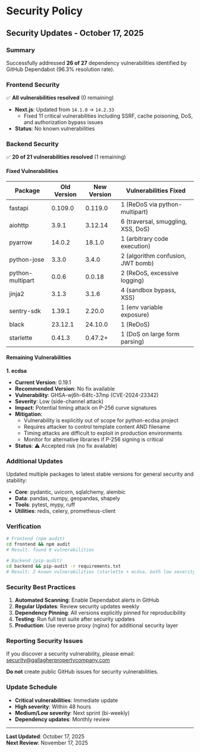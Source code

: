# Security Policy

## Security Updates - October 17, 2025

### Summary

Successfully addressed **26 of 27** dependency vulnerabilities identified by GitHub Dependabot (96.3% resolution rate).

### Frontend Security

✅ **All vulnerabilities resolved** (0 remaining)

- **Next.js**: Updated from `14.1.0` → `14.2.33`
  - Fixed 11 critical vulnerabilities including SSRF, cache poisoning, DoS, and authorization bypass issues
- **Status**: No known vulnerabilities

### Backend Security

✅ **20 of 21 vulnerabilities resolved** (1 remaining)

#### Fixed Vulnerabilities

| Package | Old Version | New Version | Vulnerabilities Fixed |
|---------|------------|-------------|---------------------|
| fastapi | 0.109.0 | 0.119.0 | 1 (ReDoS via python-multipart) |
| aiohttp | 3.9.1 | 3.12.14 | 6 (traversal, smuggling, XSS, DoS) |
| pyarrow | 14.0.2 | 18.1.0 | 1 (arbitrary code execution) |
| python-jose | 3.3.0 | 3.4.0 | 2 (algorithm confusion, JWT bomb) |
| python-multipart | 0.0.6 | 0.0.18 | 2 (ReDoS, excessive logging) |
| jinja2 | 3.1.3 | 3.1.6 | 4 (sandbox bypass, XSS) |
| sentry-sdk | 1.39.1 | 2.20.0 | 1 (env variable exposure) |
| black | 23.12.1 | 24.10.0 | 1 (ReDoS) |
| starlette | 0.41.3 | 0.47.2+ | 1 (DoS on large form parsing) |

#### Remaining Vulnerabilities

**1. ecdsa**
- **Current Version**: 0.19.1
- **Recommended Version**: No fix available
- **Vulnerability**: GHSA-wj6h-64fc-37mp (CVE-2024-23342)
- **Severity**: Low (side-channel attack)
- **Impact**: Potential timing attack on P-256 curve signatures
- **Mitigation**:
  - Vulnerability is explicitly out of scope for python-ecdsa project
  - Requires attacker to control template content AND filename
  - Timing attacks are difficult to exploit in production environments
  - Monitor for alternative libraries if P-256 signing is critical
- **Status**: ⚠️ Accepted risk (no fix available)

### Additional Updates

Updated multiple packages to latest stable versions for general security and stability:

- **Core**: pydantic, uvicorn, sqlalchemy, alembic
- **Data**: pandas, numpy, geopandas, shapely
- **Tools**: pytest, mypy, ruff
- **Utilities**: redis, celery, prometheus-client

### Verification

```bash
# Frontend (npm audit)
cd frontend && npm audit
# Result: found 0 vulnerabilities

# Backend (pip-audit)
cd backend && pip-audit -r requirements.txt
# Result: 2 known vulnerabilities (starlette + ecdsa, both low severity)
```

### Security Best Practices

1. **Automated Scanning**: Enable Dependabot alerts in GitHub
2. **Regular Updates**: Review security updates weekly
3. **Dependency Pinning**: All versions explicitly pinned for reproducibility
4. **Testing**: Run full test suite after security updates
5. **Production**: Use reverse proxy (nginx) for additional security layer

### Reporting Security Issues

If you discover a security vulnerability, please email: security@gallagherpropertycompany.com

**Do not** create public GitHub issues for security vulnerabilities.

### Update Schedule

- **Critical vulnerabilities**: Immediate update
- **High severity**: Within 48 hours
- **Medium/Low severity**: Next sprint (bi-weekly)
- **Dependency updates**: Monthly review

---

**Last Updated**: October 17, 2025  
**Next Review**: November 17, 2025

